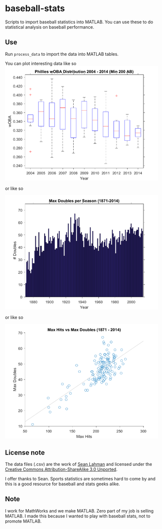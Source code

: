 # baseball-stats
Scripts to import baseball statistics into MATLAB. You can use these to do statistical analysis on baseball performance.

## Use
Run ```process_data``` to import the data into MATLAB tables. 

You can plot interesting data like so
![Phillies wOBA Plot 2004-2014](https://raw.githubusercontent.com/gehrhorn/baseball-stats/master/images/Phillies%20wOBA.png)

or like so

![Doubles over time](https://raw.githubusercontent.com/gehrhorn/baseball-stats/master/images/doublesovertime.png)

or like so

![Max hits vs. max doubles](https://raw.githubusercontent.com/gehrhorn/baseball-stats/master/images/maxhitsvsmaxdoubles.png)

## License note
The data files (.csv) are the work of [Sean Lahman](http://www.seanlahman.com/baseball-archive/statistics/) and licensed under the [Creative Commons Attribution-ShareAlike 3.0 Unported](http://creativecommons.org/licenses/by-sa/3.0/). 

I offer thanks to Sean. Sports statistics are sometimes hard to come by and this is a good resource for baseball and stats geeks alike.

## Note
I work for MathWorks and we make MATLAB. Zero part of my job is selling MATLAB. I made this because I wanted to play with baseball stats, not to promote MATLAB.
